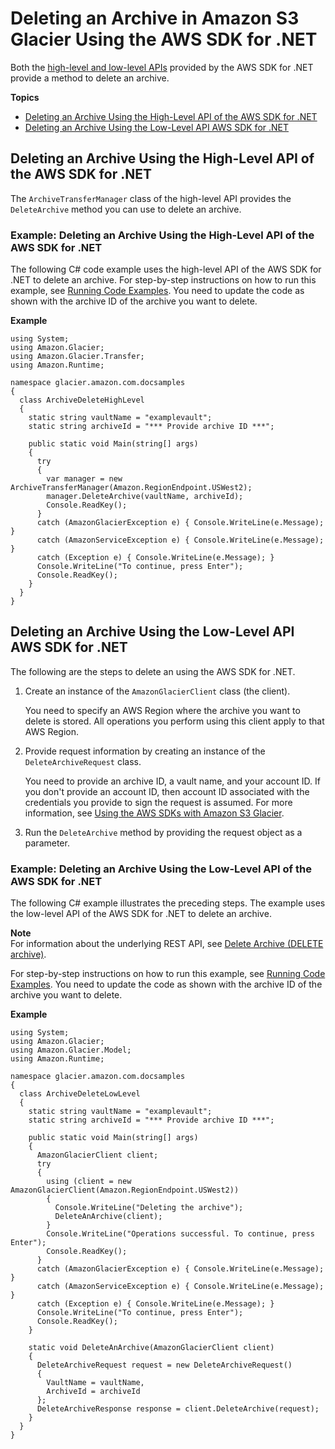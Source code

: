 # Deleting an Archive in Amazon S3 Glacier Using the AWS SDK for \.NET<a name="deleting-an-archive-using-dot-net"></a>

Both the [high\-level and low\-level APIs](using-aws-sdk.md) provided by the AWS SDK for \.NET provide a method to delete an archive\.

**Topics**
+ [Deleting an Archive Using the High\-Level API of the AWS SDK for \.NET](#delete-archive-using-dot-net-high-level)
+ [Deleting an Archive Using the Low\-Level API AWS SDK for \.NET](#delete-archive-using-dot-net-low-level)

## Deleting an Archive Using the High\-Level API of the AWS SDK for \.NET<a name="delete-archive-using-dot-net-high-level"></a>

The `ArchiveTransferManager` class of the high\-level API provides the `DeleteArchive` method you can use to delete an archive\. 

### Example: Deleting an Archive Using the High\-Level API of the AWS SDK for \.NET<a name="delete-archive-dot-net-high-level-example"></a>

The following C\# code example uses the high\-level API of the AWS SDK for \.NET to delete an archive\. For step\-by\-step instructions on how to run this example, see [Running Code Examples](using-aws-sdk-for-dot-net.md#setting-up-and-testing-sdk-dotnet)\. You need to update the code as shown with the archive ID of the archive you want to delete\.

**Example**  

```
using System;
using Amazon.Glacier;
using Amazon.Glacier.Transfer;
using Amazon.Runtime; 

namespace glacier.amazon.com.docsamples
{
  class ArchiveDeleteHighLevel
  {
    static string vaultName = "examplevault";
    static string archiveId = "*** Provide archive ID ***";

    public static void Main(string[] args)
    {
      try
      {
        var manager = new ArchiveTransferManager(Amazon.RegionEndpoint.USWest2);
        manager.DeleteArchive(vaultName, archiveId);
        Console.ReadKey();
      }
      catch (AmazonGlacierException e) { Console.WriteLine(e.Message); }
      catch (AmazonServiceException e) { Console.WriteLine(e.Message); }
      catch (Exception e) { Console.WriteLine(e.Message); }
      Console.WriteLine("To continue, press Enter");
      Console.ReadKey();
    }
  }
}
```

## Deleting an Archive Using the Low\-Level API AWS SDK for \.NET<a name="delete-archive-using-dot-net-low-level"></a>

The following are the steps to delete an using the AWS SDK for \.NET\.

1. Create an instance of the `AmazonGlacierClient` class \(the client\)\. 

   You need to specify an AWS Region where the archive you want to delete is stored\. All operations you perform using this client apply to that AWS Region\. 

1. Provide request information by creating an instance of the `DeleteArchiveRequest` class\.

   You need to provide an archive ID, a vault name, and your account ID\. If you don't provide an account ID, then account ID associated with the credentials you provide to sign the request is assumed\. For more information, see [Using the AWS SDKs with Amazon S3 Glacier](using-aws-sdk.md)\.

1. Run the `DeleteArchive` method by providing the request object as a parameter\. 

### Example: Deleting an Archive Using the Low\-Level API of the AWS SDK for \.NET<a name="delete-archive-dot-net-low-level-example"></a>

The following C\# example illustrates the preceding steps\. The example uses the low\-level API of the AWS SDK for \.NET to delete an archive\.

**Note**  
For information about the underlying REST API, see [Delete Archive \(DELETE archive\)](api-archive-delete.md)\.

 For step\-by\-step instructions on how to run this example, see [Running Code Examples](using-aws-sdk-for-dot-net.md#setting-up-and-testing-sdk-dotnet)\. You need to update the code as shown with the archive ID of the archive you want to delete\.

**Example**  

```
using System;
using Amazon.Glacier;
using Amazon.Glacier.Model;
using Amazon.Runtime;

namespace glacier.amazon.com.docsamples
{
  class ArchiveDeleteLowLevel
  {
    static string vaultName = "examplevault";
    static string archiveId = "*** Provide archive ID ***";

    public static void Main(string[] args)
    {
      AmazonGlacierClient client;
      try
      {
        using (client = new AmazonGlacierClient(Amazon.RegionEndpoint.USWest2))
        {
          Console.WriteLine("Deleting the archive");
          DeleteAnArchive(client);
        }
        Console.WriteLine("Operations successful. To continue, press Enter");
        Console.ReadKey();
      }
      catch (AmazonGlacierException e) { Console.WriteLine(e.Message); }
      catch (AmazonServiceException e) { Console.WriteLine(e.Message); }
      catch (Exception e) { Console.WriteLine(e.Message); }
      Console.WriteLine("To continue, press Enter");
      Console.ReadKey();
    }

    static void DeleteAnArchive(AmazonGlacierClient client)
    {
      DeleteArchiveRequest request = new DeleteArchiveRequest()
      {
        VaultName = vaultName,
        ArchiveId = archiveId
      };
      DeleteArchiveResponse response = client.DeleteArchive(request);
    }
  }
}
```